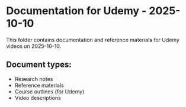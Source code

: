# Documentation for Udemy - 2025-10-10

This folder contains documentation and reference materials for Udemy videos on 2025-10-10.

## Document types:
- Research notes
- Reference materials
- Course outlines (for Udemy)
- Video descriptions
